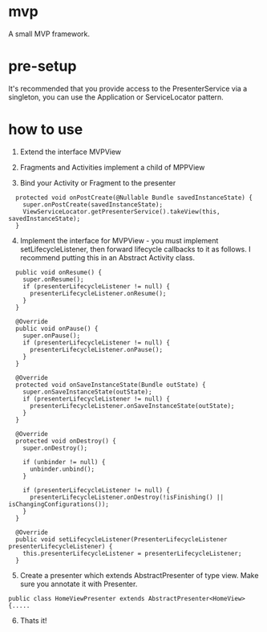 # mvp
A small MVP framework.  

# pre-setup
It's recommended that you provide access to the PresenterService via a singleton, you can use the Application or ServiceLocator pattern. 

# how to use
1. Extend the interface MVPView

2. Fragments and Activities implement a child of MPPView

3. Bind your Activity or Fragment to the presenter
```@Override
  protected void onPostCreate(@Nullable Bundle savedInstanceState) {
    super.onPostCreate(savedInstanceState);
    ViewServiceLocator.getPresenterService().takeView(this, savedInstanceState);
  }
```

4. Implement the interface for MVPView - you must implement setLifecycleListener, then forward lifecycle callbacks to it as follows.  I recommend putting this in an Abstract Activity class.

```@Override
  public void onResume() {
    super.onResume();
    if (presenterLifecycleListener != null) {
      presenterLifecycleListener.onResume();
    }
  }

  @Override
  public void onPause() {
    super.onPause();
    if (presenterLifecycleListener != null) {
      presenterLifecycleListener.onPause();
    }
  }

  @Override
  protected void onSaveInstanceState(Bundle outState) {
    super.onSaveInstanceState(outState);
    if (presenterLifecycleListener != null) {
      presenterLifecycleListener.onSaveInstanceState(outState);
    }
  }

  @Override
  protected void onDestroy() {
    super.onDestroy();

    if (unbinder != null) {
      unbinder.unbind();
    }

    if (presenterLifecycleListener != null) {
      presenterLifecycleListener.onDestroy(!isFinishing() || isChangingConfigurations());
    }
  }

  @Override
  public void setLifecycleListener(PresenterLifecycleListener presenterLifecycleListener) {
    this.presenterLifecycleListener = presenterLifecycleListener;
  } 
```

  5. Create a presenter which extends AbstractPresenter of type view.  Make sure you annotate it with Presenter.  

```@Presenter
public class HomeViewPresenter extends AbstractPresenter<HomeView> {.....
```

6. Thats it!
  